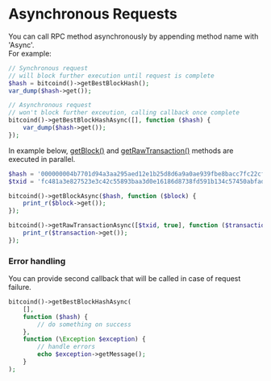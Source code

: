Asynchronous Requests
======================
You can call RPC method asynchronously by appending method name with 'Async'.  
For example:
```php
// Synchronous request
// will block further execution until request is complete
$hash = bitcoind()->getBestBlockHash();
var_dump($hash->get());

// Asynchronous request
// won't block further exceution, calling callback once complete
bitcoind()->getBestBlockHashAsync([], function ($hash) {
	var_dump($hash->get());
});
```

In example below, [getBlock()](https://bitcoin.org/en/developer-reference#getblock) and [getRawTransaction()](https://bitcoin.org/en/developer-reference#getrawtransaction) methods are executed in parallel.
```php
$hash = '000000004b7701d94a3aa295aed12e1b25d8d6a9a0ae939fbe8bacc7fc22cf82';
$txid = 'fc481a3e827523e3c42c55893baa3d0e16186d8738fd591b134c57450abfadb7';

bitcoind()->getBlockAsync($hash, function ($block) {
    print_r($block->get());
});

bitcoind()->getRawTransactionAsync([$txid, true], function ($transaction) {
    print_r($transaction->get());
});
```

### Error handling
You can provide second callback that will be called in case of request failure.
```php
bitcoind()->getBestBlockHashAsync(
	[],
    function ($hash) {
		// do something on success
	},
    function (\Exception $exception) {
    	// handle errors
    	echo $exception->getMessage();
    }
);
```
